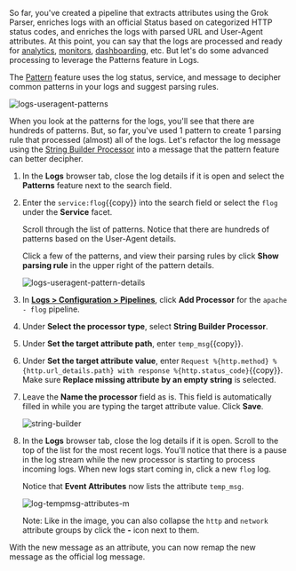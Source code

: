 So far, you've created a pipeline that extracts attributes using the Grok Parser, enriches logs with an official Status based on categorized HTTP status codes, and enriches the logs with parsed URL and User-Agent attributes. At this point, you can say that the logs are processed and ready for <a href="https://docs.datadoghq.com/logs/explorer/analytics/" target="_blank">analytics</a>, <a href="https://docs.datadoghq.com/monitors/monitor_types/log/" target="_blank">monitors</a>, <a href="https://docs.datadoghq.com/dashboards/widgets/log_stream/" target="_blank">dashboarding</a>, etc. But let's do some advanced processing to leverage the Patterns feature in Logs.

The <a href="https://docs.datadoghq.com/logs/explorer/patterns/" target="_blank">Pattern</a> feature uses the log status, service, and message to decipher common patterns in your logs and suggest parsing rules.

![logs-useragent-patterns](logspipeline/assets/logs-useragent-patterns.png)

When you look at the patterns for the logs, you'll see that there are hundreds of patterns. But, so far, you've used 1 pattern to create 1 parsing rule that processed (almost) all of the logs. Let's refactor the log message using the <a href="https://docs.datadoghq.com/logs/processing/processors/?tab=ui#string-builder-processor" target="_blank">String Builder Processor</a> into a message that the pattern feature can better decipher.

1. In the **Logs** browser tab, close the log details if it is open and select the **Patterns** feature next to the search field.

2. Enter the `service:flog`{{copy}} into the search field or select the `flog` under the **Service** facet.

    Scroll through the list of patterns. Notice that there are hundreds of patterns based on the User-Agent details.
    
    Click a few of the patterns, and view their parsing rules by click **Show parsing rule** in the upper right of the pattern details.

    ![logs-useragent-pattern-details](logspipeline/assets/logs-useragent-pattern-details.png)

3. In <a href="https://app.datadoghq.com/logs/pipelines" target="_blank">**Logs > Configuration > Pipelines**</a>, click **Add Processor** for the `apache - flog` pipeline.

4. Under **Select the processor type**, select **String Builder Processor**.

3. Under **Set the target attribute path**, enter `temp_msg`{{copy}}.

4. Under **Set the target attribute value**, enter `Request %{http.method} %{http.url_details.path} with response %{http.status_code}`{{copy}}. Make sure **Replace missing attribute by an empty string** is selected.

5. Leave the **Name the processor** field as is. This field is automatically filled in while you are typing the target attribute value. Click **Save**.

    ![string-builder](logspipeline/assets/string-builder.png)

6. In the **Logs** browser tab, close the log details if it is open. Scroll to the top of the list for the most recent logs. You'll notice that there is a pause in the log stream while the new processor is starting to process incoming logs. When new logs start coming in, click a new `flog` log.

    Notice that **Event Attributes** now lists the attribute `temp_msg`. 

    ![log-tempmsg-attributes-m](logspipeline/assets/log-tempmsg-attributes-m.png)

    Note: Like in the image, you can also collapse the `http` and `network` attribute groups by click the **-** icon next to them.

With the new message as an attribute, you can now remap the new message as the official log message.


